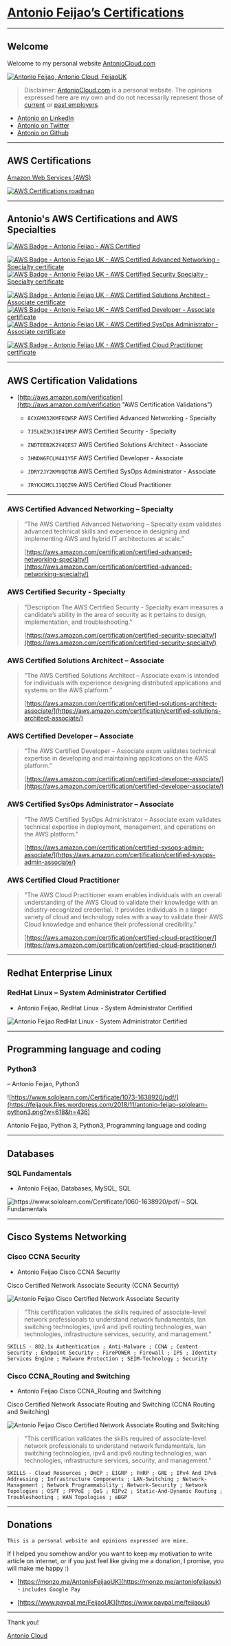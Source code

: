 # [Antonio Feijao’s Certifications](https://www.antoniocloud.com "Antonio Feijao’s Certifications")

---

## Welcome

Welcome to my personal website [AntonioCloud.com](https://www.antoniocloud.com)

[![Antonio Feijao, Antonio Cloud, FeijaoUK](https://www.antoniocloud.com/images/thumbnails/Antonio_Feijao_cover_photo.jpg)](https://www.antoniocloud.com)

> Disclaimer: [AntonioCloud.com](https://www.antoniocloud.com) is a personal website. The opinions expressed here are my own and do not necessarily represent those of [current](https://aws.amazon.com) or [past employers](https://www.linkedin.com/in/antoniofeijaouk/).

* [Antonio on LinkedIn](https://www.linkedin.com/in/antoniofeijaouk/)
* [Antonio on Twitter](https://twitter.com/AntonioFeijaoUK)
* [Antonio on Github](https://github.com/AntonioFeijaoUK)


---

## AWS Certifications

[Amazon Web Services (AWS)](https://aws.amazon.com/ "Amazon Web Services (AWS)")

[![AWS Certifications roadmap](https://www.antoniocloud.com/images/thumbnails/Cert-Roadmap-v9.1.png "AWS Certifications roadmap")](https://aws.amazon.com/certification/#roadmap "AWS Certifications roadmap")


---

## Antonio's AWS Certifications and AWS Specialties

[![AWS Badge - Antonio Feijao - AWS Certified][1]][2]

[1]: https://feijaouk.files.wordpress.com/2018/11/aws_certified_logo_1176x600_color.png?w=308&h=44 "Antonio Feijao UK, AWS Certified"
[2]: https://www.antoniocloud.com "Antonio Cloud, Antonio Feijao UK webpage"


[![AWS Badge - Antonio Feijao UK - AWS Certified Advanced Networking - Specialty certificate][3]][4]
[![AWS Badge - Antonio Feijao UK - AWS Certified Security Specialty  - Specialty certificate][11]][12]

[![AWS Badge - Antonio Feijao UK - AWS Certified Solutions Architect - Associate certificate][9]][10]
[![AWS Badge - Antonio Feijao UK - AWS Certified Developer - Associate certificate][7]][8]
[![AWS Badge - Antonio Feijao UK - AWS Certified SysOps Administrator - Associate certificate][5]][6]

[![AWS Badge - Antonio Feijao UK - AWS Certified Cloud Practitioner certificate][13]][14]



[3]: https://www.antoniocloud.com/images/thumbnails/Antonio-Feijao-AWS-Certified-Advanced-Networking-Specialty.png "Antonio Feijao UK, aws-certified-advanced-networking-specialty-certificated"
[4]: https://www.certmetrics.com/amazon/public/badge.aspx?i=6&t=c&d=2018-11-20&ci=AWS00280650

[5]: https://www.antoniocloud.com/images/thumbnails/Antonio-Feijao-AWS-Certified-SysOps-Administrator-Associate.png "Antonio Feijao UK, aws-certified-sysops-administrator-associate-certificate"
[6]: https://www.certmetrics.com/amazon/public/badge.aspx?i=3&t=c&d=2018-11-21&ci=AWS00280650

[7]: https://www.antoniocloud.com/images/thumbnails/Antonio-Feijao-AWS-Certified-Developer-Associate.png "Antonio Feijao UK, aws-certified-developer-associate-certificate"
[8]: https://www.certmetrics.com/amazon/public/badge.aspx?i=2&t=c&d=2018-01-29&ci=AWS00280650

[9]: https://www.antoniocloud.com/images/thumbnails/Antonio-Feijao-AWS-Certified-Solutions-Architect-Associate.png "Antonio Feijao UK, aws-certified-solutions-architect-associate-certificate"
[10]: https://www.certmetrics.com/amazon/public/badge.aspx?i=1&t=c&d=2017-07-17&ci=AWS00280650

[11]: https://www.antoniocloud.com/images/thumbnails/Antonio-Feijao-AWS-Certified-Security-Specialty.png "Antonio Feijao UK, aws-certified-security-specialty-certificated"
[12]: https://www.certmetrics.com/amazon/public/badge.aspx?i=7&t=c&d=2019-02-26&ci=AWS00280650


[13]: https://www.antoniocloud.com/images/thumbnails/Antonio-Feijao-AWS-Certified-Cloud-Practitioner.png "Antonio Feijao UK, AWS Certified Cloud Practitioner"
[14]: https://www.certmetrics.com/amazon/public/badge.aspx?i=9&t=c&d=2019-02-25&ci=AWS00280650




---

## AWS Certification Validations

- [http://aws.amazon.com/verification](http://aws.amazon.com/verification "AWS Certification Validations")

  - `8CXGM032KMFEQWSP` AWS Certified Advanced Networking - Specialty
  - `7J5LWZ3KJ1E41MSP` AWS Certified Security - Specialty

  - `ZNDTEEB2K2V4QES7` AWS Certified Solutions Architect - Associate
  - `3HNDW6FCLM441Y5F` AWS Certified Developer - Associate
  - `JDRY2JY2KMVQQTGB` AWS Certified SysOps Administrator - Associate
  
  - `JRYKX2MCLJ1QQZ99` AWS Certified Cloud Practitioner 
  
  
---

### AWS Certified Advanced Networking – Specialty

> “The AWS Certified Advanced Networking – Specialty exam validates advanced technical skills and experience in designing and implementing AWS and hybrid IT architectures at scale.”
>
> [https://aws.amazon.com/certification/certified-advanced-networking-specialty/](https://aws.amazon.com/certification/certified-advanced-networking-specialty/)


### AWS Certified Security - Specialty

> "Description The AWS Certified Security - Specialty exam measures a candidate’s ability in the area of security as it pertains to design, implementation, and troubleshooting."
>
> [https://aws.amazon.com/certification/certified-security-specialty/](https://aws.amazon.com/certification/certified-security-specialty/)


### AWS Certified Solutions Architect – Associate

> “The AWS Certified Solutions Architect – Associate exam is intended for individuals with experience designing distributed applications and systems on the AWS platform.”
>
> [https://aws.amazon.com/certification/certified-solutions-architect-associate/](https://aws.amazon.com/certification/certified-solutions-architect-associate/)


### AWS Certified Developer – Associate

> “The AWS Certified Developer – Associate exam validates technical expertise in developing and maintaining applications on the AWS platform.”
>
> [https://aws.amazon.com/certification/certified-developer-associate/](https://aws.amazon.com/certification/certified-developer-associate/)


### AWS Certified SysOps Administrator – Associate

> “The AWS Certified SysOps Administrator – Associate exam validates technical expertise in deployment, management, and operations on the AWS platform.”
>
> [https://aws.amazon.com/certification/certified-sysops-admin-associate/](https://aws.amazon.com/certification/certified-sysops-admin-associate/)


### AWS Certified Cloud Practitioner

> "The AWS Cloud Practitioner exam enables individuals with an overall understanding of the AWS Cloud to validate their knowledge with an industry-recognized credential. It provides individuals in a larger variety of cloud and technology roles with a way to validate their AWS Cloud knowledge and enhance their professional credibility."
>
> [https://aws.amazon.com/certification/certified-cloud-practitioner/](https://aws.amazon.com/certification/certified-cloud-practitioner/)


---

## Redhat Enterprise Linux

### RedHat Linux – System Administrator Certified

- Antonio Feijao, RedHat Linux - System Administrator Certified

![Antonio Feijao RedHat Linux - System Administrator Certified](https://www.antoniocloud.com/images/thumbnails/antonio-feijao-redhat-certified-sys-admin.png)

---

## Programming language and coding

### Python3

– Antonio Feijao, Python3

![https://www.sololearn.com/Certificate/1073-1638920/pdf/](https://feijaouk.files.wordpress.com/2018/11/antonio-feijao-sololearn-python3.png?w=618&h=436)

Antonio Feijao, Python 3, Python3, Programming language and coding


---

## Databases

### SQL Fundamentals

- Antonio Feijao, Databases, MySQL, SQL

![https://www.sololearn.com/Certificate/1060-1638920/pdf/ – SQL Fundamentals](https://feijaouk.files.wordpress.com/2018/11/antonio-feijao-sololearn-sql-fundamentals.png?w=618&h=437)


---

## Cisco Systems Networking

### Cisco CCNA Security

- Antonio Feijao Cisco CCNA Security

Cisco Certified Network Associate Security (CCNA Security)

![Antonio Feijao Cisco Certified Network Associate Security](https://www.antoniocloud.com/images/thumbnails/cisco_ccna_security.png)

> "This certification validates the skills required of associate-level network professionals to understand network fundamentals, lan switching technologies, ipv4 and ipv6 routing technologies, wan technologies, infrastructure services, security, and management."

```
SKILLS - 802.1x Authentication ; Anti-Malware ; CCNA ; Content Security ; Endpoint Security ; FirePOWER ; Firewall ; IPS ; Identity Services Engine ; Malware Protection ; SEIM-Technology ; Security
```


### Cisco CCNA_Routing and Switching
- Antonio Feijao Cisco CCNA_Routing and Switching

Cisco Certified Network Associate Routing and Switching (CCNA Routing and Switching)

![Antonio Feijao Cisco Certified Network Associate Routing and Switching](https://www.antoniocloud.com/images/thumbnails/cisco_ccna_r_26s.png)

> "This certification validates the skills required of associate-level network professionals to understand network fundamentals, lan switching technologies, ipv4 and ipv6 routing technologies, wan technologies, infrastructure services, security, and management."

```
SKILLS - Cloud Resources ; DHCP ; EIGRP ; FHRP ; GRE ; IPv4 And IPv6 Addressing ; Infrastructure Components ; LAN-Switching ; Network-Management ; Network Programmability ; Network-Security ; Network Topologies ; OSPF ; PPPoE ; QoS ; RIPv2 ; Static-And-Dynamic Routing ; Troubleshooting ; WAN Topologies ; eBGP
```



---

## Donations

` This is a personal website and opinions expressed are mine. `

If I helped you somehow and/or you want to keep my motivation to write article on internet, or if you just feel like giving me a donation, I promise, you will make me happy :)

* [https://monzo.me/AntonioFeijaoUK](https://monzo.me/antoniofeijaouk) - `includes Google Pay`

* [https://www.paypal.me/FeijaoUK](https://www.paypal.me/feijaouk)


---

Thank you!

  [Antonio Cloud](https://www.antoniocloud.com)

